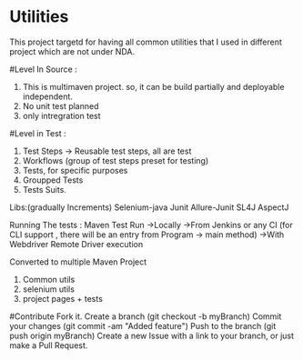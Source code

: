 # Utilities

This project targetd for having all common utilities that I used in different project which are not under NDA. 

#Level In Source :
1. This is multimaven project. so, it can be build partially and deployable independent. 
2. No unit test planned
3. only intregration test 

#Level in Test :
1. Test Steps -> Reusable test steps, all are test
2. Workflows (group of test steps preset for testing)
3. Tests, for specific purposes
4. Groupped Tests
5. Tests Suits.


Libs:(gradually Increments)
Selenium-java
Junit
Allure-Junit
SL4J
AspectJ

Running The tests :
Maven Test Run
    ->Locally
    ->From Jenkins or any CI (for CLI support , there will be an entry from Program -> main method)
    ->With Webdriver Remote Driver execution


Converted to multiple Maven Project
 1. Common utils
 2. selenium utils
 3. project pages + tests

#Contribute
Fork it.
Create a branch (git checkout -b myBranch)
Commit your changes (git commit -am "Added feature")
Push to the branch (git push origin myBranch)
Create a new Issue with a link to your branch, or just make a Pull Request.

